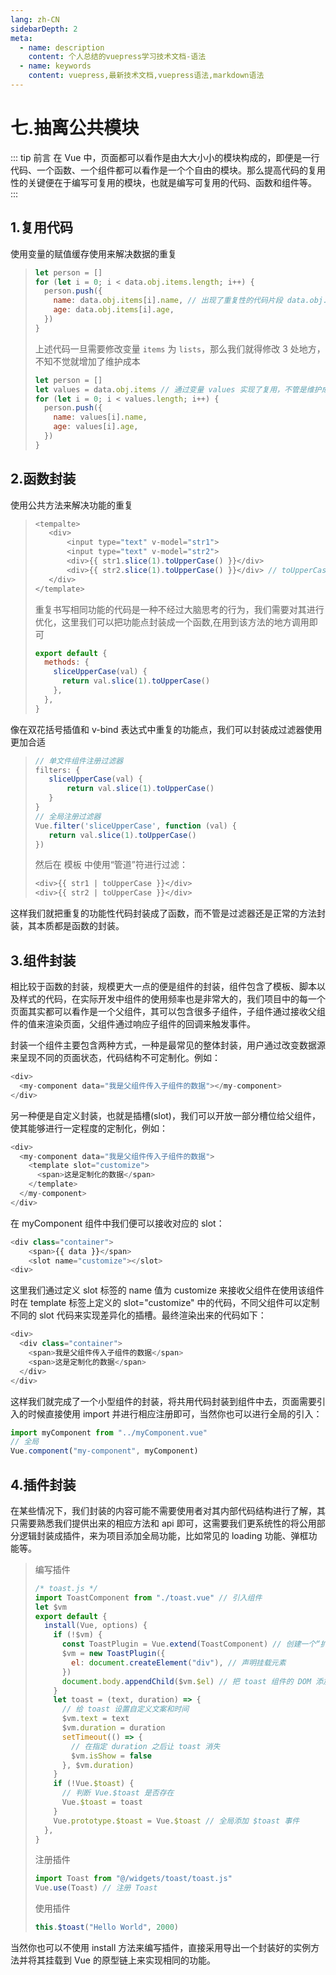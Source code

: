 ```yaml
---
lang: zh-CN
sidebarDepth: 2
meta:
  - name: description
    content: 个人总结的vuepress学习技术文档-语法
  - name: keywords
    content: vuepress,最新技术文档,vuepress语法,markdown语法
---
```


# 七.抽离公共模块

::: tip 前言
在 Vue 中，页面都可以看作是由大大小小的模块构成的，即便是一行代码、一个函数、一个组件都可以看作是一个个自由的模块。那么提高代码的复用性的关键便在于编写可复用的模块，也就是编写可复用的代码、函数和组件等。
:::

## 1.复用代码

使用变量的赋值缓存使用来解决数据的重复

> ```js {4}
> let person = []
> for (let i = 0; i < data.obj.items.length; i++) {
>   person.push({
>     name: data.obj.items[i].name, // 出现了重复性的代码片段 data.obj.items
>     age: data.obj.items[i].age,
>   })
> }
> ```
>
> 上述代码一旦需要修改变量 `items` 为 `lists`，那么我们就得修改 3 处地方，不知不觉就增加了维护成本
>
> ```js {2}
> let person = []
> let values = data.obj.items // 通过变量 values 实现了复用，不管是维护成本还是代码可读性上，复用的优势都显而易见
> for (let i = 0; i < values.length; i++) {
>   person.push({
>     name: values[i].name,
>     age: values[i].age,
>   })
> }
> ```

## 2.函数封装

使用公共方法来解决功能的重复

> ```js {5,6}
> <tempalte>
>    <div>
>        <input type="text" v-model="str1">
>        <input type="text" v-model="str2">
>        <div>{{ str1.slice(1).toUpperCase() }}</div>
>        <div>{{ str2.slice(1).toUpperCase() }}</div> // toUpperCase，大写字母转化功能点的重复
>    </div>
> </template>
> ```
>
> 重复书写相同功能的代码是一种不经过大脑思考的行为，我们需要对其进行优化，这里我们可以把功能点封装成一个函数,在用到该方法的地方调用即可
>
> ```js
> export default {
>   methods: {
>     sliceUpperCase(val) {
>       return val.slice(1).toUpperCase()
>     },
>   },
> }
> ```

像在双花括号插值和 v-bind 表达式中重复的功能点，我们可以封装成过滤器使用更加合适

> ```js
> // 单文件组件注册过滤器
> filters: {
>    sliceUpperCase(val) {
>        return val.slice(1).toUpperCase()
>    }
> }
> // 全局注册过滤器
> Vue.filter('sliceUpperCase', function (val) {
>    return val.slice(1).toUpperCase()
> })
> ```
>
> 然后在 模板 中使用“管道”符进行过滤：
>
> ```js
> <div>{{ str1 | toUpperCase }}</div>
> <div>{{ str2 | toUpperCase }}</div>
> ```

这样我们就把重复的功能性代码封装成了函数，而不管是过滤器还是正常的方法封装，其本质都是函数的封装。

## 3.组件封装

相比较于函数的封装，规模更大一点的便是组件的封装，组件包含了模板、脚本以及样式的代码，在实际开发中组件的使用频率也是非常大的，我们项目中的每一个页面其实都可以看作是一个父组件，其可以包含很多子组件，子组件通过接收父组件的值来渲染页面，父组件通过响应子组件的回调来触发事件。

封装一个组件主要包含两种方式，一种是最常见的整体封装，用户通过改变数据源来呈现不同的页面状态，代码结构不可定制化。例如：

```js
<div>
  <my-component data="我是父组件传入子组件的数据"></my-component>
</div>
```

另一种便是自定义封装，也就是插槽(slot)，我们可以开放一部分槽位给父组件，使其能够进行一定程度的定制化，例如：

```js
<div>
  <my-component data="我是父组件传入子组件的数据">
    <template slot="customize">
      <span>这是定制化的数据</span>
    </template>
  </my-component>
</div>
```

在 myComponent 组件中我们便可以接收对应的 slot：

```js
<div class="container">
    <span>{{ data }}</span>
    <slot name="customize"></slot>
<div>
```

这里我们通过定义 slot 标签的 name 值为 customize 来接收父组件在使用该组件时在 template 标签上定义的 slot="customize" 中的代码，不同父组件可以定制不同的 slot 代码来实现差异化的插槽。最终渲染出来的代码如下：

```js
<div>
  <div class="container">
    <span>我是父组件传入子组件的数据</span>
    <span>这是定制化的数据</span>
  </div>
</div>
```

这样我们就完成了一个小型组件的封装，将共用代码封装到组件中去，页面需要引入的时候直接使用 import 并进行相应注册即可，当然你也可以进行全局的引入：

```js
import myComponent from "../myComponent.vue"
// 全局
Vue.component("my-component", myComponent)
```

## 4.插件封装

在某些情况下，我们封装的内容可能不需要使用者对其内部代码结构进行了解，其只需要熟悉我们提供出来的相应方法和 api 即可，这需要我们更系统性的将公用部分逻辑封装成插件，来为项目添加全局功能，比如常见的 loading 功能、弹框功能等。

> 编写插件
>
> ```js
> /* toast.js */
> import ToastComponent from "./toast.vue" // 引入组件
> let $vm
> export default {
>   install(Vue, options) {
>     if (!$vm) {
>       const ToastPlugin = Vue.extend(ToastComponent) // 创建一个“扩展实例构造器”
>       $vm = new ToastPlugin({
>         el: document.createElement("div"), // 声明挂载元素
>       })
>       document.body.appendChild($vm.$el) // 把 toast 组件的 DOM 添加到 body 里
>     }
>     let toast = (text, duration) => {
>       // 给 toast 设置自定义文案和时间
>       $vm.text = text
>       $vm.duration = duration
>       setTimeout(() => {
>         // 在指定 duration 之后让 toast 消失
>         $vm.isShow = false
>       }, $vm.duration)
>     }
>     if (!Vue.$toast) {
>       // 判断 Vue.$toast 是否存在
>       Vue.$toast = toast
>     }
>     Vue.prototype.$toast = Vue.$toast // 全局添加 $toast 事件
>   },
> }
> ```
>
> 注册插件
>
> ```js
> import Toast from "@/widgets/toast/toast.js"
> Vue.use(Toast) // 注册 Toast
> ```
>
> 使用插件
>
> ```js
> this.$toast("Hello World", 2000)
> ```

当然你也可以不使用 install 方法来编写插件，直接采用导出一个封装好的实例方法并将其挂载到 Vue 的原型链上来实现相同的功能。
